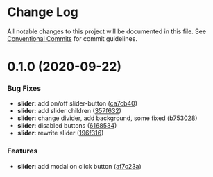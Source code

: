 # Change Log

All notable changes to this project will be documented in this file.
See [Conventional Commits](https://conventionalcommits.org) for commit guidelines.

# 0.1.0 (2020-09-22)

### Bug Fixes

- **slider:** add on/off slider-button ([ca7cb40](https://github.com/Atlantis-Academy/react-learn-landing/commit/ca7cb40985e662ccf451ca30249bd7e73e661eb3))
- **slider:** add slider children ([357f632](https://github.com/Atlantis-Academy/react-learn-landing/commit/357f6326de4130e97e17f1a5916bb301ad945c94))
- **slider:** change divider, add background, some fixed ([b753028](https://github.com/Atlantis-Academy/react-learn-landing/commit/b753028ac8ddd050f1538f3ea5aac6234759bcac))
- **slider:** disabled buttons ([6168534](https://github.com/Atlantis-Academy/react-learn-landing/commit/6168534adf880a0e15801862470af7dfd02bc041))
- **slider:** rewrite slider ([196f316](https://github.com/Atlantis-Academy/react-learn-landing/commit/196f3167bd6ebd7023bab4138dced19afc2f6d62))

### Features

- **slider:** add modal on click button ([af7c23a](https://github.com/Atlantis-Academy/react-learn-landing/commit/af7c23a50d2a7af5152d5f0aa2d1ef12ae8a0185))
